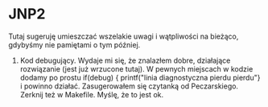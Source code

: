 JNP2
====

Tutaj sugeruję umieszczać wszelakie uwagi i wątpliwości na bieżąco, gdybyśmy nie pamiętami o tym później.

1. Kod debugujący.
Wydaje mi się, że znalazłem dobre, działające rozwiązanie (jest już wrzucone tutaj). W pewnych miejscach 
w kodzie dodamy po prostu if(debug) { printf("linia diagnostyczna pierdu pierdu"} i powinno działać.
Zasugerowałem się czytanką od Peczarskiego. Zerknij też w Makefile. Myślę, że to jest ok.

